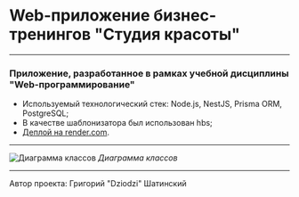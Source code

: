 # Web-приложение бизнес-тренингов "Студия красоты"
---
### Приложение, разработанное в рамках учебной дисциплины "Web-программирование"
- Используемый технологический стек: Node.js, NestJS, Prisma ORM, PostgreSQL;
- В качестве шаблонизатора был использован hbs;
- [Деплой на render.com](https://dziodzi-webs-6-sem.onrender.com).

---

![Диаграмма классов](https://user-images.githubusercontent.com/79766495/233997730-0267ab01-2b35-4196-8c8e-95258fe002bd.png)
*Диаграмма классов*

---

Автор проекта: Григорий "Dziodzi" Шатинский
